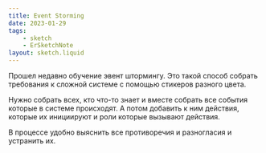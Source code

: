 ```yaml
---
title: Event Storming
date: 2023-01-29
tags:
    - sketch
    - ErSketchNote
layout: sketch.liquid
---
```


Прошел недавно обучение эвент штормингу. Это такой способ собрать требования к сложной системе с помощью стикеров разного цвета.

Нужно собрать всех, кто что-то знает и вместе собрать все события которые в системе происходят. А потом добавить к ним действия, которые их инициируют и роли которые вызывают действия.

В процессе удобно выяснить все противоречия и разногласия и устранить их.
